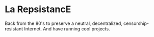 # La RepsistancE

Back from the 80's to preserve a neutral, decentralized, censorship-resistant Internet. 
And have running cool projects.

